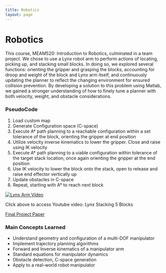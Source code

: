 ```yaml
---
title: Robotics
layout: page
---
```

# Robotics
This course, MEAM520: Introduction to Robotics, culminated in a team project. We chose to use a Lynx robot arm to perform actions of locating, picking up, and stacking small blocks. In doing so, we explored several functions: orienting the gripper and grasping the blocks, accounting for droop and weight of the block and Lynx arm itself, and continuously updating the planner to reflect the changing environment for ensured collision prevention. By developing a solution to this problem using Matlab, we gained a stronger understanding of how to finely tune a planner with both velocity, weight, and obstacle considerations.

### PseudoCode
1. Load custom map
2. Generate Configuration space (C-space)
3. Execute A*  path planning to a reachable configuration within a set tolerance of the block, orienting the gripper at end position
4. Utilize velocity inverse kinematics to lower the gripper. Close and raise using IK velocity
5. Execute A* path planning to a viable configuration within tolerance of the target stack location, once again orienting the gripper at the end position
6. Use IK velocity to lower the block onto the stack, open to release and raise end effector vertically up
7. Update obstacles in C-space
8. Repeat, starting with A* to reach next block

  [![Lynx Arm Video](//github.com/susan-z/susan-z.github.io/blob/master/img/roboarmvideo.JPG?raw=true)](//youtu.be/2dLq227PmDc "Lynx Stacking 5 Blocks")
  <figcaption>Click above to access Youtube video: Lynx Stacking 5 Blocks</figcaption>

[Final Project Paper](https://github.com/susan-z/susan-z.github.io/tree/master/projects/RoboFinalPaper.pdf)

### Main Concepts Learned
* Understand geometry and configuration of a multi-DOF manipulator
* Implement trajectory planning algorithms
* Forward and Inverse kinematics of a manipulator arm
* Standard equations for manipulator dynamics
* Obstacle detection, C-space generation
* Apply to a real-world robot manipulator
